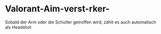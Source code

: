 # Valorant-Aim-verst-rker-
Sobald der Arm oder die Schulter getroffen wird, zählt es auch automatisch als Headshot 
